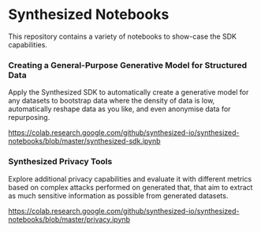 # Synthesized Notebooks

This repository contains a variety of notebooks to show-case the SDK capabilities.

### Creating a General-Purpose Generative Model for Structured Data

Apply the Synthesized SDK to automatically create a generative model for any datasets to bootstrap data where the density of data is low, automatically reshape data as you like, and even anonymise data for repurposing.

https://colab.research.google.com/github/synthesized-io/synthesized-notebooks/blob/master/synthesized-sdk.ipynb


### Synthesized Privacy Tools

Explore additional privacy capabilities and evaluate it with different metrics based on complex attacks performed on generated that, that aim to extract as much sensitive information as possible from generated datasets.

https://colab.research.google.com/github/synthesized-io/synthesized-notebooks/blob/master/privacy.ipynb

